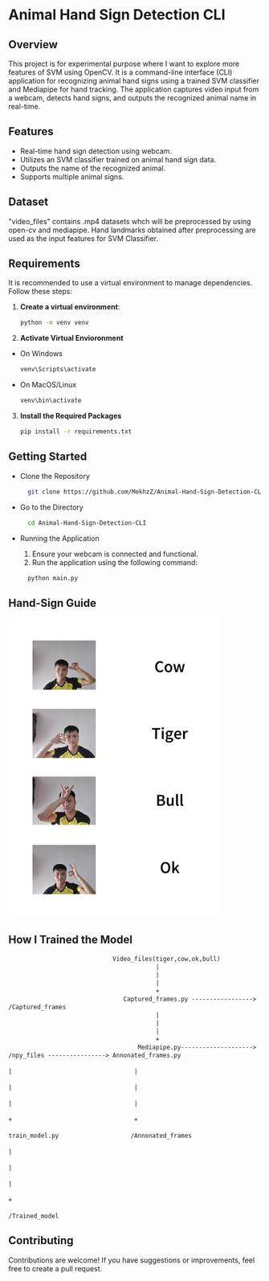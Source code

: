 # Animal Hand Sign Detection CLI

## Overview

This project is for experimental purpose where I want to explore more features of SVM using OpenCV. It is a command-line interface (CLI) application for recognizing animal hand signs using a trained SVM classifier and Mediapipe for hand tracking. The application captures video input from a webcam, detects hand signs, and outputs the recognized animal name in real-time.

## Features

- Real-time hand sign detection using webcam.
- Utilizes an SVM classifier trained on animal hand sign data.
- Outputs the name of the recognized animal.
- Supports multiple animal signs.

## Dataset

"video_files" contains .mp4 datasets whch will be preprocessed by using open-cv and mediapipe.
Hand landmarks obtained after preprocessing are used as the input features for SVM Classifier.

## Requirements

It is recommended to use a virtual environment to manage dependencies. Follow these steps:

1. **Create a virtual environment**:
   ```bash
   python -m venv venv
   ```
2. **Activate Virtual Envioronment**
- On Windows
   ```bash
   venv\Scripts\activate
   ```
- On MacOS/Linux
    ```bash
   venv\bin\activate
   ```

3. **Install the Required Packages**

   ```bash
   pip install -r requirements.txt
   ```


## Getting Started

- Clone the Repository
   ```bash
     git clone https://github.com/MekhzZ/Animal-Hand-Sign-Detection-CLI.git
   ```

- Go to the Directory

   ```bash
     cd Animal-Hand-Sign-Detection-CLI
   ```

- Running the Application

   1. Ensure your webcam is connected and functional.
   2. Run the application using the following command:
      
   ```bash
     python main.py
   ```

## Hand-Sign Guide

   ![Animal Hand Sign Detection](Hand-sign_Guide.png)

## How I Trained the Model

                                 Video_files(tiger,cow,ok,bull)
                                             |
                                             |
                                             |
                                             +
                                    Captured_frames.py -----------------> /Captured_frames
                                             |
                                             |
                                             |
                                             +
                                        Mediapipe.py--------------------> /npy_files ----------------> Annonated_frames.py
                                                                              |                                  |
                                                                              |                                  |
                                                                              |                                  |
                                                                              +                                  +
                                                                        train_model.py                    /Annonated_frames
                                                                              |
                                                                              |
                                                                              |
                                                                              +
                                                                        /Trained_model



## Contributing

   
Contributions are welcome! If you have suggestions or improvements, feel free to create a pull request.
